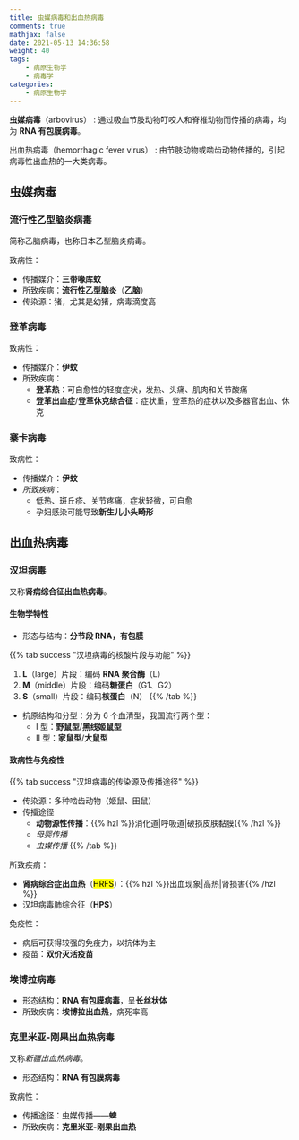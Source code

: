 ```yaml
---
title: 虫媒病毒和出血热病毒
comments: true
mathjax: false
date: 2021-05-13 14:36:58
weight: 40
tags:
    - 病原生物学
    - 病毒学
categories:
    - 病原生物学
---
```


**虫媒病毒**（arbovirus）
: 通过吸血节肢动物叮咬人和脊椎动物而传播的病毒，均为 **RNA 有包膜病毒**。

出血热病毒（hemorrhagic fever virus）
: 由节肢动物或啮齿动物传播的，引起病毒性出血热的一大类病毒。

<!--more-->

## 虫媒病毒

### 流行性乙型脑炎病毒

简称乙脑病毒，也称日本乙型脑炎病毒。

致病性：
- 传播媒介：**三带喙库蚊**
- 所致疾病：**流行性乙型脑炎**（**乙脑**）
- 传染源：猪，尤其是幼猪，病毒滴度高

### 登革病毒

致病性：
- 传播媒介：**伊蚊**
- 所致疾病：
    - **登革热**：可自愈性的轻度症状，发热、头痛、肌肉和关节酸痛
    - **登革出血症**/**登革休克综合征**：症状重，登革热的症状以及多器官出血、休克

### 寨卡病毒

致病性：
- 传播媒介：**伊蚊**
- *所致疾病*：
    - 低热、斑丘疹、关节疼痛，症状轻微，可自愈
    - 孕妇感染可能导致**新生儿小头畸形**

## 出血热病毒

### 汉坦病毒

又称**肾病综合征出血热病毒**。

#### 生物学特性

- 形态与结构：**分节段 RNA，有包膜**

{{% tab success "汉坦病毒的核酸片段与功能" %}}
1. **L**（large）片段：编码 **RNA 聚合酶**（L）
2. **M**（middle）片段：编码**糖蛋白**（G1、G2）
3. **S**（small）片段：编码**核蛋白**（N）
{{% /tab %}}

- 抗原结构和分型：分为 6 个血清型，我国流行两个型：
  - Ⅰ 型：**野鼠型**/**黑线姬鼠型**
  - Ⅱ 型：**家鼠型**/**大鼠型**

#### 致病性与免疫性

{{% tab success "汉坦病毒的传染源及传播途径" %}}
- 传染源：多种啮齿动物（姬鼠、田鼠）
- 传播途径
  - **动物源性传播**：{{% hzl %}}消化道|呼吸道|破损皮肤黏膜{{% /hzl %}}
  - *母婴传播*
  - *虫媒传播*
{{% /tab %}}

所致疾病：
- **肾病综合症出血热**（<mark>HRFS</mark>）：{{% hzl %}}出血现象|高热|肾损害{{% /hzl %}}
- 汉坦病毒肺综合征（**HPS**）

免疫性：
- 病后可获得较强的免疫力，以抗体为主
- 疫苗：**双价灭活疫苗**

### 埃博拉病毒

- 形态结构：**RNA 有包膜病毒**，呈**长丝状体**
- 所致疾病：**埃博拉出血热**，病死率高

### 克里米亚-刚果出血热病毒

又称*新疆出血热病毒*。

- 形态结构：**RNA 有包膜病毒**

致病性：
- 传播途径：虫媒传播——**蜱**
- 所致疾病：**克里米亚-刚果出血热**
